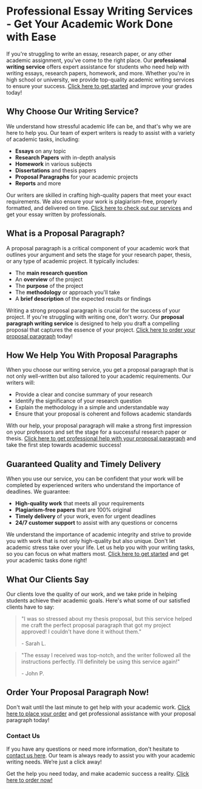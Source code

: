 # Professional Essay Writing Services - Get Your Academic Work Done with Ease

If you're struggling to write an essay, research paper, or any other academic assignment, you've come to the right place. Our **professional writing service** offers expert assistance for students who need help with writing essays, research papers, homework, and more. Whether you're in high school or university, we provide top-quality academic writing services to ensure your success. [Click here to get started](https://tinyurl.com/topessay?keyword=proposal+paragraph) and improve your grades today!

## Why Choose Our Writing Service?

We understand how stressful academic life can be, and that's why we are here to help you. Our team of expert writers is ready to assist with a variety of academic tasks, including:

- **Essays** on any topic
- **Research Papers** with in-depth analysis
- **Homework** in various subjects
- **Dissertations** and thesis papers
- **Proposal Paragraphs** for your academic projects
- **Reports** and more

Our writers are skilled in crafting high-quality papers that meet your exact requirements. We also ensure your work is plagiarism-free, properly formatted, and delivered on time. [Click here to check out our services](https://tinyurl.com/topessay?keyword=proposal+paragraph) and get your essay written by professionals.

## What is a Proposal Paragraph?

A proposal paragraph is a critical component of your academic work that outlines your argument and sets the stage for your research paper, thesis, or any type of academic project. It typically includes:

- The **main research question**
- An **overview** of the project
- The **purpose** of the project
- The **methodology** or approach you'll take
- A **brief description** of the expected results or findings

Writing a strong proposal paragraph is crucial for the success of your project. If you're struggling with writing one, don't worry. Our **proposal paragraph writing service** is designed to help you draft a compelling proposal that captures the essence of your project. [Click here to order your proposal paragraph](https://tinyurl.com/topessay?keyword=proposal+paragraph) today!

## How We Help You With Proposal Paragraphs

When you choose our writing service, you get a proposal paragraph that is not only well-written but also tailored to your academic requirements. Our writers will:

- Provide a clear and concise summary of your research
- Identify the significance of your research question
- Explain the methodology in a simple and understandable way
- Ensure that your proposal is coherent and follows academic standards

With our help, your proposal paragraph will make a strong first impression on your professors and set the stage for a successful research paper or thesis. [Click here to get professional help with your proposal paragraph](https://tinyurl.com/topessay?keyword=proposal+paragraph) and take the first step towards academic success!

## Guaranteed Quality and Timely Delivery

When you use our service, you can be confident that your work will be completed by experienced writers who understand the importance of deadlines. We guarantee:

- **High-quality work** that meets all your requirements
- **Plagiarism-free papers** that are 100% original
- **Timely delivery** of your work, even for urgent deadlines
- **24/7 customer support** to assist with any questions or concerns

We understand the importance of academic integrity and strive to provide you with work that is not only high-quality but also unique. Don't let academic stress take over your life. Let us help you with your writing tasks, so you can focus on what matters most. [Click here to get started](https://tinyurl.com/topessay?keyword=proposal+paragraph) and get your academic tasks done right!

## What Our Clients Say

Our clients love the quality of our work, and we take pride in helping students achieve their academic goals. Here's what some of our satisfied clients have to say:

> "I was so stressed about my thesis proposal, but this service helped me craft the perfect proposal paragraph that got my project approved! I couldn't have done it without them."
> 
> <footer>- Sarah L.</footer>

> "The essay I received was top-notch, and the writer followed all the instructions perfectly. I’ll definitely be using this service again!"
> 
> <footer>- John P.</footer>

## Order Your Proposal Paragraph Now!

Don't wait until the last minute to get help with your academic work. [Click here to place your order](https://tinyurl.com/topessay?keyword=proposal+paragraph) and get professional assistance with your proposal paragraph today!

### Contact Us

If you have any questions or need more information, don't hesitate to [contact us here](https://tinyurl.com/topessay?keyword=proposal+paragraph). Our team is always ready to assist you with your academic writing needs. We’re just a click away!

Get the help you need today, and make academic success a reality. [Click here to order now!](https://tinyurl.com/topessay?keyword=proposal+paragraph)
